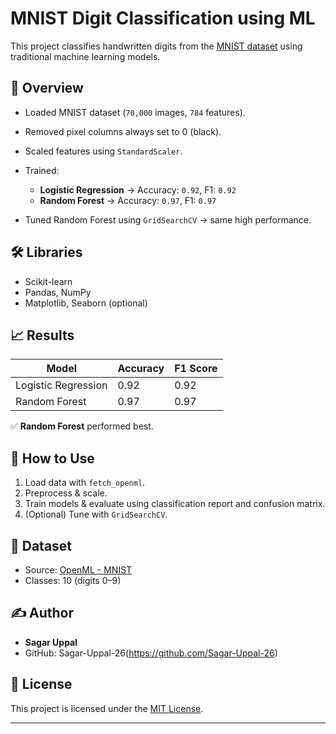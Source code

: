 # MNIST Digit Classification using ML

This project classifies handwritten digits from the [MNIST dataset](https://www.openml.org/d/554) using traditional machine learning models.

## 🚀 Overview

* Loaded MNIST dataset (`70,000` images, `784` features).
* Removed pixel columns always set to 0 (black).
* Scaled features using `StandardScaler`.
* Trained:

  * **Logistic Regression** → Accuracy: `0.92`, F1: `0.92`
  * **Random Forest** → Accuracy: `0.97`, F1: `0.97`
* Tuned Random Forest using `GridSearchCV` → same high performance.

## 🛠 Libraries

* Scikit-learn
* Pandas, NumPy
* Matplotlib, Seaborn (optional)

## 📈 Results

| Model               | Accuracy | F1 Score |
| ------------------- | -------- | -------- |
| Logistic Regression | 0.92     | 0.92     |
| Random Forest       | 0.97     | 0.97     |

✅ **Random Forest** performed best.

## 📂 How to Use

1. Load data with `fetch_openml`.
2. Preprocess & scale.
3. Train models & evaluate using classification report and confusion matrix.
4. (Optional) Tune with `GridSearchCV`.

## 📁 Dataset

* Source: [OpenML - MNIST](https://www.openml.org/d/554)
* Classes: 10 (digits 0–9)

## ✍️ Author

* **Sagar Uppal**
* GitHub: Sagar-Uppal-26(https://github.com/Sagar-Uppal-26)

## 📄 License

This project is licensed under the [MIT License](LICENSE).

---
